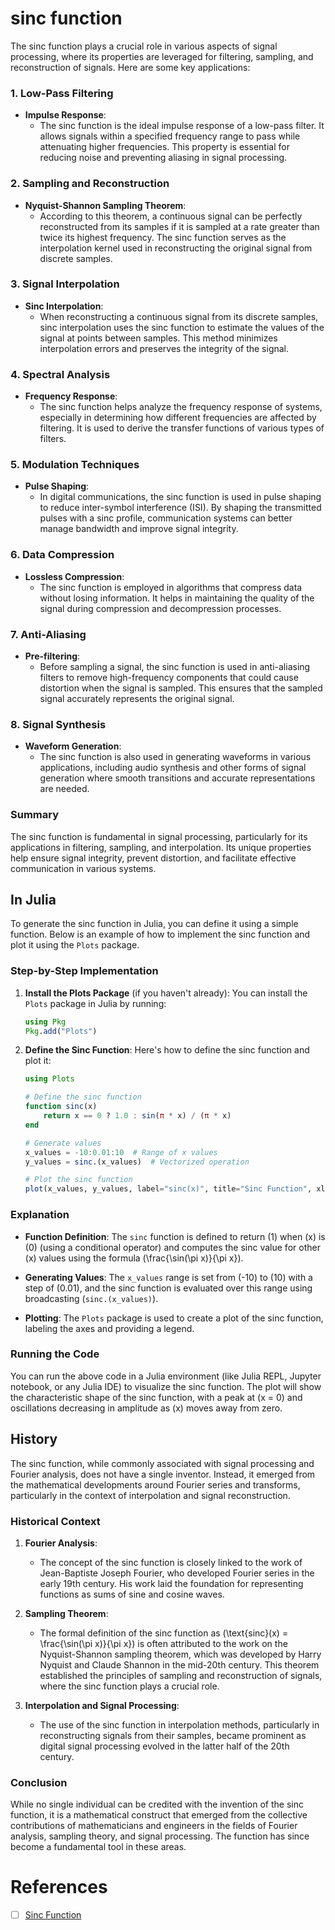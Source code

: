 # sinc function

The sinc function plays a crucial role in various aspects of signal processing, where its properties are leveraged for filtering, sampling, and reconstruction of signals. Here are some key applications:

### 1. **Low-Pass Filtering**

- **Impulse Response**:
  - The sinc function is the ideal impulse response of a low-pass filter. It allows signals within a specified frequency range to pass while attenuating higher frequencies. This property is essential for reducing noise and preventing aliasing in signal processing.

### 2. **Sampling and Reconstruction**

- **Nyquist-Shannon Sampling Theorem**:
  - According to this theorem, a continuous signal can be perfectly reconstructed from its samples if it is sampled at a rate greater than twice its highest frequency. The sinc function serves as the interpolation kernel used in reconstructing the original signal from discrete samples.

### 3. **Signal Interpolation**

- **Sinc Interpolation**:
  - When reconstructing a continuous signal from its discrete samples, sinc interpolation uses the sinc function to estimate the values of the signal at points between samples. This method minimizes interpolation errors and preserves the integrity of the signal.

### 4. **Spectral Analysis**

- **Frequency Response**:
  - The sinc function helps analyze the frequency response of systems, especially in determining how different frequencies are affected by filtering. It is used to derive the transfer functions of various types of filters.

### 5. **Modulation Techniques**

- **Pulse Shaping**:
  - In digital communications, the sinc function is used in pulse shaping to reduce inter-symbol interference (ISI). By shaping the transmitted pulses with a sinc profile, communication systems can better manage bandwidth and improve signal integrity.

### 6. **Data Compression**

- **Lossless Compression**:
  - The sinc function is employed in algorithms that compress data without losing information. It helps in maintaining the quality of the signal during compression and decompression processes.

### 7. **Anti-Aliasing**

- **Pre-filtering**:
  - Before sampling a signal, the sinc function is used in anti-aliasing filters to remove high-frequency components that could cause distortion when the signal is sampled. This ensures that the sampled signal accurately represents the original signal.

### 8. **Signal Synthesis**

- **Waveform Generation**:
  - The sinc function is also used in generating waveforms in various applications, including audio synthesis and other forms of signal generation where smooth transitions and accurate representations are needed.

### Summary

The sinc function is fundamental in signal processing, particularly for its applications in filtering, sampling, and interpolation. Its unique properties help ensure signal integrity, prevent distortion, and facilitate effective communication in various systems.

## In Julia

To generate the sinc function in Julia, you can define it using a simple function. Below is an example of how to implement the sinc function and plot it using the `Plots` package.

### Step-by-Step Implementation

1. **Install the Plots Package** (if you haven't already):
   You can install the `Plots` package in Julia by running:
   ```julia
   using Pkg
   Pkg.add("Plots")
   ```

2. **Define the Sinc Function**:
   Here's how to define the sinc function and plot it:

   ```julia
   using Plots

   # Define the sinc function
   function sinc(x)
       return x == 0 ? 1.0 : sin(π * x) / (π * x)
   end

   # Generate values
   x_values = -10:0.01:10  # Range of x values
   y_values = sinc.(x_values)  # Vectorized operation

   # Plot the sinc function
   plot(x_values, y_values, label="sinc(x)", title="Sinc Function", xlabel="x", ylabel="sinc(x)", legend=:topright)
   ```

### Explanation

- **Function Definition**: The `sinc` function is defined to return \(1\) when \(x\) is \(0\) (using a conditional operator) and computes the sinc value for other \(x\) values using the formula \(\frac{\sin(\pi x)}{\pi x}\).
  
- **Generating Values**: The `x_values` range is set from \(-10\) to \(10\) with a step of \(0.01\), and the sinc function is evaluated over this range using broadcasting (`sinc.(x_values)`).

- **Plotting**: The `Plots` package is used to create a plot of the sinc function, labeling the axes and providing a legend.

### Running the Code

You can run the above code in a Julia environment (like Julia REPL, Jupyter notebook, or any Julia IDE) to visualize the sinc function. The plot will show the characteristic shape of the sinc function, with a peak at \(x = 0\) and oscillations decreasing in amplitude as \(x\) moves away from zero.


## History

The sinc function, while commonly associated with signal processing and Fourier analysis, does not have a single inventor. Instead, it emerged from the mathematical developments around Fourier series and transforms, particularly in the context of interpolation and signal reconstruction.

### Historical Context

1. **Fourier Analysis**:
   - The concept of the sinc function is closely linked to the work of Jean-Baptiste Joseph Fourier, who developed Fourier series in the early 19th century. His work laid the foundation for representing functions as sums of sine and cosine waves.

2. **Sampling Theorem**:
   - The formal definition of the sinc function as \(\text{sinc}(x) = \frac{\sin(\pi x)}{\pi x}\) is often attributed to the work on the Nyquist-Shannon sampling theorem, which was developed by Harry Nyquist and Claude Shannon in the mid-20th century. This theorem established the principles of sampling and reconstruction of signals, where the sinc function plays a crucial role.

3. **Interpolation and Signal Processing**:
   - The use of the sinc function in interpolation methods, particularly in reconstructing signals from their samples, became prominent as digital signal processing evolved in the latter half of the 20th century.

### Conclusion

While no single individual can be credited with the invention of the sinc function, it is a mathematical construct that emerged from the collective contributions of mathematicians and engineers in the fields of Fourier analysis, sampling theory, and signal processing. The function has since become a fundamental tool in these areas.

# References

- [ ] [Sinc Function](https://www.youtube.com/watch?v=9sd4DWragBg)

